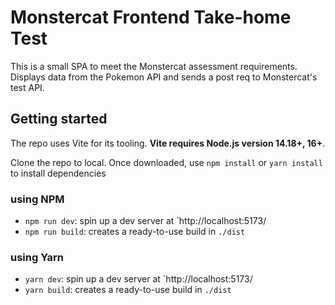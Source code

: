 # Monstercat Frontend Take-home Test

This is a small SPA to meet the Monstercat assessment requirements. Displays data from the Pokemon API and sends a post req to Monstercat's test API.

## Getting started
The repo uses Vite for its tooling. **Vite requires Node.js version 14.18+, 16+**.

Clone the repo to local. Once downloaded, use `npm install` or `yarn install` to install dependencies

### using NPM

- `npm run dev`: spin up a dev server at `http://localhost:5173/
- `npm run build`: creates a ready-to-use build in `./dist`

### using Yarn

- `yarn dev`: spin up a dev server at `http://localhost:5173/
- `yarn build`: creates a ready-to-use build in `./dist`